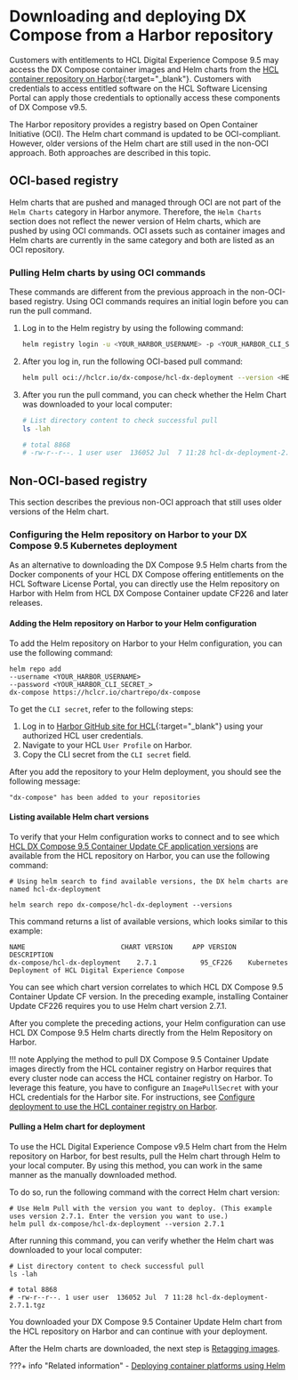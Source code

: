 # Downloading and deploying DX Compose from a Harbor repository

Customers with entitlements to HCL Digital Experience Compose 9.5 may access the DX Compose container images and Helm charts from the [HCL container repository on Harbor](https://hclcr.io/){:target="_blank"}. Customers with credentials to access entitled software on the HCL Software Licensing Portal can apply those credentials to optionally access these components of DX Compose v9.5.

The Harbor repository provides a registry based on Open Container Initiative (OCI). The Helm chart command is updated to be OCI-compliant. However, older versions of the Helm chart are still used in the non-OCI approach. Both approaches are described in this topic. 

## OCI-based registry

Helm charts that are pushed and managed through OCI are not part of the `Helm Charts` category in Harbor anymore. Therefore, the `Helm Charts` section does not reflect the newer version of Helm charts, which are pushed by using OCI commands. OCI assets such as container images and Helm charts are currently in the same category and both are listed as an OCI repository.

### Pulling Helm charts by using OCI commands

These commands are different from the previous approach in the non-OCI-based registry. Using OCI commands requires an initial login before you can run the pull command.


1. Log in to the Helm registry by using the following command: 

    ```sh
    helm registry login -u <YOUR_HARBOR_USERNAME> -p <YOUR_HARBOR_CLI_SECRET_> https://hclcr.io/
    ```

2. After you log in, run the following OCI-based pull command:

    ```sh
    helm pull oci://hclcr.io/dx-compose/hcl-dx-deployment --version <HELM_CHART_VERSION_NUMBER>
    ```

3. After you run the pull command, you can check whether the Helm Chart was downloaded to your local computer:

    ```sh
    # List directory content to check successful pull
    ls -lah 

    # total 8868
    # -rw-r--r--. 1 user user  136052 Jul  7 11:28 hcl-dx-deployment-2.7.1.tgz
    ```

## Non-OCI-based registry

This section describes the previous non-OCI approach that still uses older versions of the Helm chart. 

### Configuring the Helm repository on Harbor to your DX Compose 9.5 Kubernetes deployment

As an alternative to downloading the DX Compose 9.5 Helm charts from the Docker components of your HCL DX Compose offering entitlements on the HCL Software License Portal, you can directly use the Helm repository on Harbor with Helm from HCL DX Compose Container update CF226 and later releases.

#### Adding the Helm repository on Harbor to your Helm configuration

To add the Helm repository on Harbor to your Helm configuration, you can use the following command:

```
helm repo add 
--username <YOUR_HARBOR_USERNAME> 
--password <YOUR_HARBOR_CLI_SECRET_> 
dx-compose https://hclcr.io/chartrepo/dx-compose
```

To get the `CLI secret`, refer to the following steps:

1. Log in to [Harbor GitHub site for HCL](https://hclcr.io/){:target="_blank"} using your authorized HCL user credentials. 
2. Navigate to your HCL `User Profile` on Harbor.
3. Copy the CLI secret from the `CLI secret` field.

After you add the repository to your Helm deployment, you should see the following message:

```
"dx-compose" has been added to your repositories
```

#### Listing available Helm chart versions

To verify that your Helm configuration works to connect and to see which [HCL DX Compose 9.5 Container Update CF application versions](../../deploy_dx/install/kubernetes_deployment/image_list.md) are available from the HCL repository on Harbor, you can use the following command:

```
# Using helm search to find available versions, the DX helm charts are named hcl-dx-deployment
    
helm search repo dx-compose/hcl-dx-deployment --versions
```

This command returns a list of available versions, which looks similar to this example:

```
NAME                        CHART VERSION     APP VERSION     DESCRIPTION                                    
dx-compose/hcl-dx-deployment    2.7.1           95_CF226    Kubernetes Deployment of HCL Digital Experience Compose
```

You can see which chart version correlates to which HCL DX Compose 9.5 Container Update CF version. In the preceding example, installing Container Update CF226 requires you to use Helm chart version 2.7.1.

After you complete the preceding actions, your Helm configuration can use HCL DX Compose 9.5 Helm charts directly from the Helm Repository on Harbor.

!!! note
    Applying the method to pull DX Compose 9.5 Container Update images directly from the HCL container registry on Harbor requires that every cluster node can access the HCL container registry on Harbor. To leverage this feature, you have to configure an `ImagePullSecret` with your HCL credentials for the Harbor site. For instructions, see [Configure deployment to use the HCL container registry on Harbor](../../deploy_dx/install/kubernetes_deployment/preparation/optional_tasks/optional_imagepullsecrets.md#configuring-deployment-to-use-the-hcl-harbor-container-registry).

#### Pulling a Helm chart for deployment

To use the HCL Digital Experience Compose v9.5 Helm chart from the Helm repository on Harbor, for best results, pull the Helm chart through Helm to your local computer. By using this method, you can work in the same manner as the manually downloaded method.

To do so, run the following command with the correct Helm chart version:

```
# Use Helm Pull with the version you want to deploy. (This example uses version 2.7.1. Enter the version you want to use.)
helm pull dx-compose/hcl-dx-deployment --version 2.7.1
```

After running this command, you can verify whether the Helm chart was downloaded to your local computer:

```
# List directory content to check successful pull
ls -lah 

# total 8868
# -rw-r--r--. 1 user user  136052 Jul  7 11:28 hcl-dx-deployment-2.7.1.tgz
```

You downloaded your DX Compose 9.5 Container Update Helm chart from the HCL repository on Harbor and can continue with your deployment. 

After the Helm charts are downloaded, the next step is [Retagging images](../../deploy_dx/install/kubernetes_deployment/preparation/get_the_code/prepare_load_images.md#re-tag-images).

???+ info "Related information"
    -   [Deploying container platforms using Helm](../../deploy_dx/install/kubernetes_deployment/overview.md)
